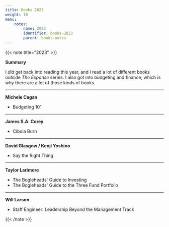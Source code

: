 ```yaml
---
title: Books 2023
weight: 10
menu:
    notes:
        name: 2023
        identifier: books-2023
        parent: books-notes
---
```

{{< note title="2023" >}}

**Summary**

I _did_ get back into reading this year, and I read a lot of different books
outside _The Expanse_ series. I also got into budgeting and finance, which is
why there are a lot of those kinds of books.

---

**Michele Cagan**

- Budgeting 101

---

**James S.A. Corey**
- Cibola Burn

---

**David Glasgow / Kenji Yoshino**
- Say the Right Thing

---

**Taylor Larimore**
- The Bogleheads' Guide to Investing 
- The Bogleheads' Guide to the Three Fund Portfolio

---

**Will Larson**
- Staff Engineer: Leadership Beyond the Management Track

{{< /note >}}
